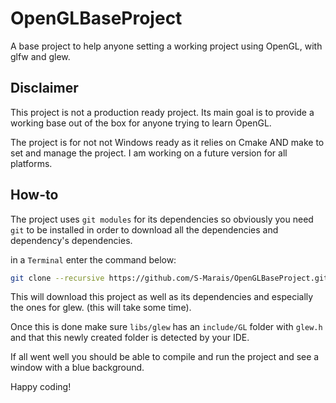 # OpenGLBaseProject
A base project to help anyone setting a working project using OpenGL, with glfw and glew.

## Disclaimer
This project is not a production ready project. Its main goal is to provide a working base out of the box for anyone trying to learn OpenGL.

The project is for not not Windows ready as it relies on Cmake AND make to set and manage the project.
I am working on a future version for all platforms.

## How-to
The project uses `git modules` for its dependencies so obviously you need `git` to be installed in order to download 
all the dependencies and dependency's dependencies.

in a `Terminal` enter the command below:
```bash
git clone --recursive https://github.com/S-Marais/OpenGLBaseProject.git OpenGLBaseProject
```
This will download this project as well as its dependencies and especially the ones for glew. (this will take some time).

Once this is done make sure `libs/glew` has an `include/GL` folder with `glew.h` and that this newly created folder is 
detected by your IDE.

If all went well you should be able to compile and run the project and see a window with a blue background.

Happy coding!